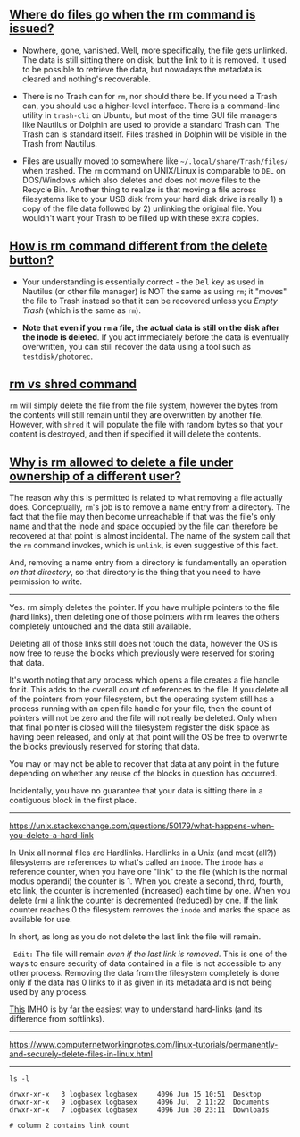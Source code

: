 ## [Where do files go when the rm command is issued?](https://unix.stackexchange.com/questions/10883/where-do-files-go-when-the-rm-command-is-issued)

- Nowhere, gone, vanished. Well, more specifically, the file gets unlinked. The data is still sitting there on disk, but the link to it is removed. It used to be possible to retrieve the data, but nowadays the metadata is cleared and nothing's recoverable.

- There is no Trash can for `rm`, nor should there be. If you need a Trash can, you should use a higher-level interface. There is a command-line utility in `trash-cli` on Ubuntu, but most of the time GUI file managers like Nautilus or Dolphin are used to provide a standard Trash can. The Trash can is standard itself. Files trashed in Dolphin will be visible in the Trash from Nautilus.

- Files are usually moved to somewhere like `~/.local/share/Trash/files/` when trashed. The `rm` command on UNIX/Linux is comparable to `DEL` on DOS/Windows which also deletes and does not move files to the Recycle Bin. Another thing to realize is that moving a file across filesystems like to your USB disk from your hard disk drive is really 1) a copy of the file data followed by 2) unlinking the original file. You wouldn't want your Trash to be filled up with these extra copies.


## [How is rm command different from the delete button?](https://askubuntu.com/questions/174906/how-is-rm-command-different-from-the-delete-button)

- Your understanding is essentially correct - the <kbd>Del</kbd> key as used in Nautilus (or other file manager) is NOT the same as using `rm`; it "moves" the file to Trash instead so that it can be recovered unless you *Empty Trash* (which is the same as `rm`).

- **Note that even if you `rm` a file, the actual data is still on the disk after the inode is deleted**. If you act immediately before the data is eventually overwritten, you can still recover the data using a tool such as `testdisk/photorec`.


## [rm vs shred command](https://matthewboyd123.medium.com/linux-rm-vs-shred-command-2c3501315d27)

`rm` will simply delete the file from the file system, however the bytes from the contents will still remain until they are overwritten by another file. However, with `shred` it will populate the file with random bytes so that your content is destroyed, and then if specified it will delete the contents.


## [Why is rm allowed to delete a file under ownership of a different user?](https://unix.stackexchange.com/questions/226563/why-is-rm-allowed-to-delete-a-file-under-ownership-of-a-different-user)

The reason why this is permitted is related to what removing a file actually does. Conceptually, `rm`'s job is to remove a name entry from a directory. The fact that the file may then become unreachable if that was the file's only name and that the inode and space occupied by the file can therefore be recovered at that point is almost incidental. The name of the system call that the `rm` command invokes, which is `unlink`, is even suggestive of this fact.

And, removing a name entry from a directory is fundamentally an operation *on that directory*, so that directory is the thing that you need to have permission to write.


----

Yes. rm simply deletes the pointer. If you have multiple pointers to the file (hard links), then deleting one of those pointers with rm leaves the others completely untouched and the data still available.

Deleting all of those links still does not touch the data, however the OS is now free to reuse the blocks which previously were reserved for storing that data.

It's worth noting that any process which opens a file creates a file handle for it. This adds to the overall count of references to the file. If you delete all of the pointers from your filesystem, but the operating system still has a process running with an open file handle for your file, then the count of pointers will not be zero and the file will not really be deleted. Only when that final pointer is closed will the filesystem register the disk space as having been released, and only at that point will the OS be free to overwrite the blocks previously reserved for storing that data.

You may or may not be able to recover that data at any point in the future depending on whether any reuse of the blocks in question has occurred.

Incidentally, you have no guarantee that your data is sitting there in a contiguous block in the first place.

---

https://unix.stackexchange.com/questions/50179/what-happens-when-you-delete-a-hard-link

In Unix all normal files are Hardlinks. Hardlinks in a Unix (and most (all?)) filesystems are references to what's called an `inode`. The `inode` has a reference counter, when you have one "link" to the file (which is the normal modus operandi) the counter is 1. When you create a second, third, fourth, etc link, the counter is incremented (increased) each time by one. When you delete (`rm`) a link the counter is decremented (reduced) by one. If the link counter reaches 0 the filesystem removes the `inode` and marks the space as available for use.

In short, as long as you do not delete the last link the file will remain.

` Edit:` The file will remain _even if the last link is removed_. This is one of the ways to ensure security of data contained in a file is not accessible to any other process. Removing the data from the filesystem completely is done only if the data has 0 links to it as given in its metadata and is not being used by any process.

[This][1] IMHO is by far the easiest way to understand hard-links (and its difference from softlinks).


[1]: http://linuxgazette.net/105/pitcher.html


---- 

https://www.computernetworkingnotes.com/linux-tutorials/permanently-and-securely-delete-files-in-linux.html

---

```shell
ls -l 

drwxr-xr-x   3 logbasex logbasex     4096 Jun 15 10:51  Desktop
drwxr-xr-x   9 logbasex logbasex     4096 Jul  2 11:22  Documents
drwxr-xr-x   7 logbasex logbasex     4096 Jun 30 23:11  Downloads

# column 2 contains link count
```